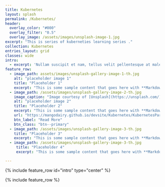 ```yaml
---
title: Kubernetes
layout: splash
permalink: /Kubernetes/
header:
  overlay_color: "#000"
  overlay_filter: "0.5"
  overlay_image: /assets/images/unsplash-image-1.jpg
excerpt: "This is series of kuberneties learning series ."
collection: Kubernetes
entries_layout: grid
classes: wide
intro: 
  - excerpt: 'Nullam suscipit et nam, tellus velit pellentesque at malesuada, enim eaque. Quis nulla, netus tempor in diam gravida tincidunt, *proin faucibus* voluptate felis id sollicitudin. Centered with `type="center"`'
feature_row:
  - image_path: assets/images/unsplash-gallery-image-1-th.jpg
    alt: "placeholder image 1"
    title: "Placeholder 1"
    excerpt: "This is some sample content that goes here with **Markdown** formatting."
  - image_path: /assets/images/unsplash-gallery-image-2-th.jpg
    image_caption: "Image courtesy of [Unsplash](https://unsplash.com/)"
    alt: "placeholder image 2"
    title: "Placeholder 2"
    excerpt: "This is some sample content that goes here with **Markdown** formatting."
    url: "https://mangodairy.github.io/devsite/Kubernetes/KubernetesPart1/"
    btn_label: "Read More"
    btn_class: "btn--primary"
  - image_path: /assets/images/unsplash-gallery-image-3-th.jpg
    title: "Placeholder 3"
    excerpt: "This is some sample content that goes here with **Markdown** formatting."
  - image_path: /assets/images/unsplash-gallery-image-3-th.jpg
     title: "Placeholder 4"
     excerpt: "This is some sample content that goes here with **Markdown** formatting."

---
```


{% include feature_row id="intro" type="center" %}

{% include feature_row %}

